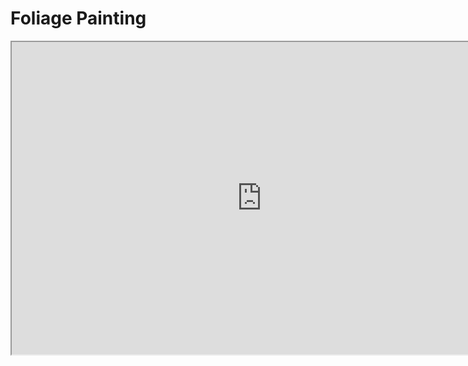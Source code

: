 # Foliage Painting

<p><iframe title="YouTube video player" src="https://www.youtube.com/embed/_PZOwv33Wi0?si=HuBpNiXQPAdOLN3a" width="800" height="500" allowfullscreen="allowfullscreen" allow="accelerometer; autoplay; clipboard-write; encrypted-media; gyroscope; picture-in-picture; web-share"></iframe></p>